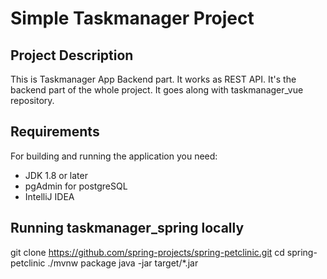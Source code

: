 # Simple Taskmanager Project

## Project Description
This is Taskmanager App Backend part. It works as REST API.
It's the backend part of the whole project. It goes along with taskmanager_vue repository.

## Requirements
For building and running the application you need:
* JDK 1.8 or later
* pgAdmin for postgreSQL
* IntelliJ IDEA

## Running taskmanager_spring locally
git clone https://github.com/spring-projects/spring-petclinic.git
cd spring-petclinic
./mvnw package
java -jar target/*.jar
